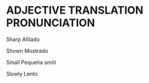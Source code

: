 
# ADJECTIVE                 TRANSLATION                 PRONUNCIATION    

Sharp                       Afilado

Shown                       Mostrado

Small                       Pequeña                     smôl

Slowly                      Lento
                